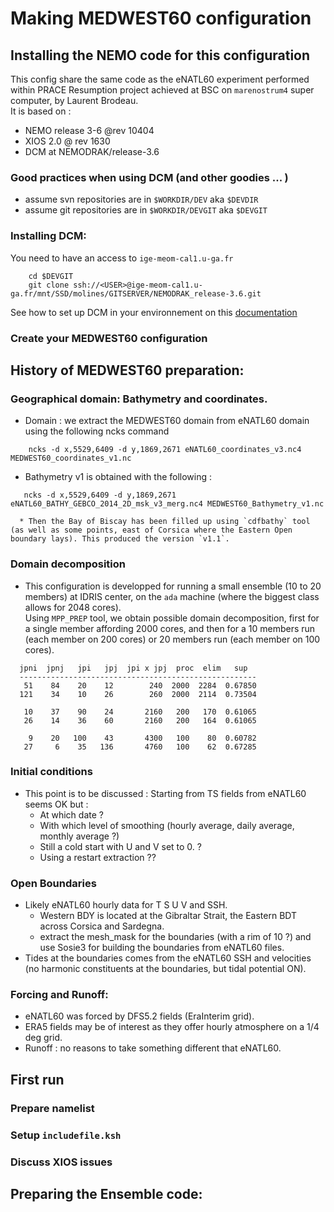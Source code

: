 # Making MEDWEST60 configuration

## Installing the NEMO code for this configuration
  This config share the same code as the eNATL60 experiment performed within PRACE Resumption project achieved at BSC on `marenostrum4` super computer, by Laurent Brodeau.  
  It is based on :
   * NEMO release 3-6 @rev 10404
   * XIOS 2.0  @ rev 1630
   * DCM at NEMODRAK/release-3.6 

### Good practices when using DCM (and other goodies ... )
   * assume svn repositories are in `$WORKDIR/DEV` aka `$DEVDIR`
   * assume git repositories are in `$WORKDIR/DEVGIT` aka `$DEVGIT`

### Installing DCM:
   You need to have an access to `ige-meom-cal1.u-ga.fr`

```
    cd $DEVGIT
    git clone ssh://<USER>@ige-meom-cal1.u-ga.fr/mnt/SSD/molines/GITSERVER/NEMODRAK_release-3.6.git
```
  See how to set up DCM in your environnement on this [documentation](DCM_getting_started.md)

### Create your MEDWEST60 configuration



## History of MEDWEST60 preparation:
### Geographical domain: Bathymetry and coordinates.
   * Domain : we extract the MEDWEST60 domain from eNATL60 domain using the following ncks command

   ```
       ncks -d x,5529,6409 -d y,1869,2671 eNATL60_coordinates_v3.nc4 MEDWEST60_coordinates_v1.nc
   ```

   * Bathymetry v1 is obtained with the following :

   ```
      ncks -d x,5529,6409 -d y,1869,2671  eNATL60_BATHY_GEBCO_2014_2D_msk_v3_merg.nc4 MEDWEST60_Bathymetry_v1.nc
   ```

      * Then the Bay of Biscay has been filled up using `cdfbathy` tool (as well as some points, east of Corsica where the Eastern Open boundary lays). This produced the version `v1.1`.  

### Domain decomposition
   *  This configuration is developped for running a small ensemble (10 to 20 members) at IDRIS center, on the `ada` machine (where the biggest class allows for 2048 cores).  
      Using `MPP_PREP` tool, we obtain possible  domain decomposition, first for a single member affording 2000 cores, and then for a 10 members run (each member on 200 cores) or 20 members run (each member on 100 cores).

 
   ```
     jpni  jpnj   jpi   jpj  jpi x jpj  proc  elim   sup
     -----------------------------------------------------
      51    84    20    12        240  2000  2284  0.67850
     121    34    10    26        260  2000  2114  0.73504
     
      10    37    90    24       2160   200   170  0.61065
      26    14    36    60       2160   200   164  0.61065
     
       9    20   100    43       4300   100    80  0.60782
      27     6    35   136       4760   100    62  0.67285
   ```

### Initial conditions
   * This point is to be discussed : Starting from TS fields from eNATL60 seems OK but :
      * At which date ?
      * With which level of smoothing (hourly average, daily average, monthly average ?)
      * Still a cold start with U and V set to 0. ?
      * Using a restart extraction ??

### Open Boundaries
   * Likely eNATL60 hourly data for T S U V and SSH.
     * Western BDY is located at the Gibraltar Strait, the Eastern BDT across Corsica and Sardegna.  
     * extract the mesh_mask for the boundaries (with a rim of 10 ?) and use Sosie3 for building the boundaries from eNATL60 files.  
   * Tides at the boundaries comes from the eNATL60 SSH and velocities (no harmonic constituents at the boundaries, but tidal potential ON).

### Forcing and Runoff:
   * eNATL60 was forced by DFS5.2 fields (EraInterim grid).
   * ERA5 fields may be of interest as they offer hourly atmosphere on a 1/4 deg grid.
   * Runoff : no reasons to take something different that eNATL60.

## First run 
### Prepare namelist

### Setup `includefile.ksh`

### Discuss XIOS issues

## Preparing the Ensemble code:
